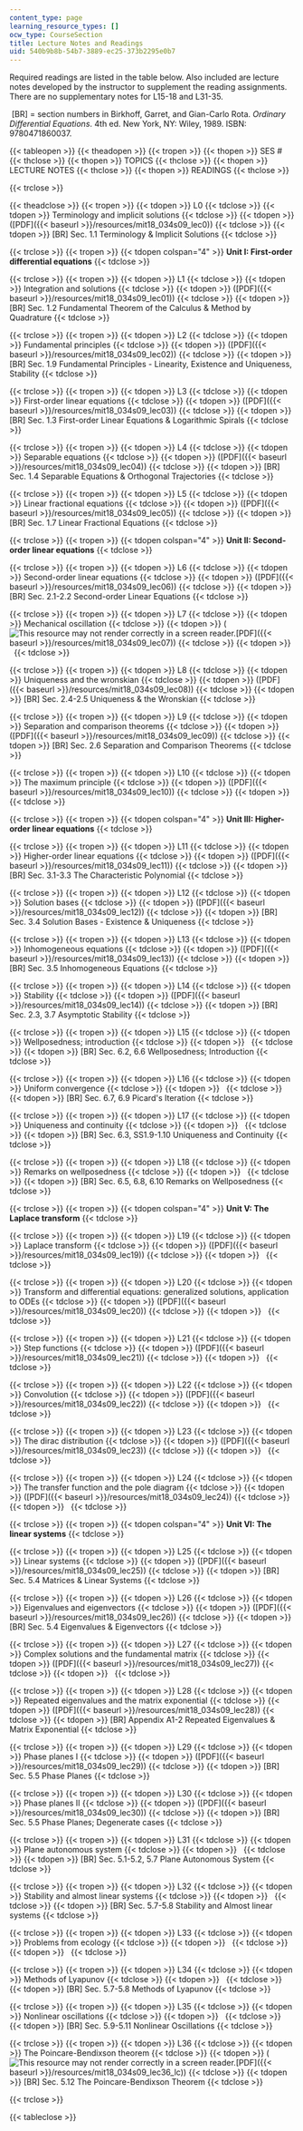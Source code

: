 ```yaml
---
content_type: page
learning_resource_types: []
ocw_type: CourseSection
title: Lecture Notes and Readings
uid: 540b9b8b-54b7-3889-ec25-373b2295e0b7
---
```


Required readings are listed in the table below. Also included are lecture notes developed by the instructor to supplement the reading assignments.  There are no supplementary notes for L15-18 and L31-35.

 \[BR\] = section numbers in Birkhoff, Garret, and Gian-Carlo Rota. _Ordinary Differential Equations_. 4th ed. New York, NY: Wiley, 1989. ISBN: 9780471860037.

{{< tableopen >}}
{{< theadopen >}}
{{< tropen >}}
{{< thopen >}}
SES #
{{< thclose >}}
{{< thopen >}}
TOPICS
{{< thclose >}}
{{< thopen >}}
LECTURE NOTES
{{< thclose >}}
{{< thopen >}}
READINGS
{{< thclose >}}

{{< trclose >}}

{{< theadclose >}}
{{< tropen >}}
{{< tdopen >}}
L0
{{< tdclose >}}
{{< tdopen >}}
Terminology and implicit solutions
{{< tdclose >}}
{{< tdopen >}}
([PDF]({{< baseurl >}}/resources/mit18_034s09_lec0))
{{< tdclose >}}
{{< tdopen >}}
\[BR\] Sec. 1.1 Terminology & Implicit Solutions
{{< tdclose >}}

{{< trclose >}}
{{< tropen >}}
{{< tdopen colspan="4" >}}
**Unit I: First-order differential equations**
{{< tdclose >}}

{{< trclose >}}
{{< tropen >}}
{{< tdopen >}}
L1
{{< tdclose >}}
{{< tdopen >}}
Integration and solutions
{{< tdclose >}}
{{< tdopen >}}
([PDF]({{< baseurl >}}/resources/mit18_034s09_lec01))
{{< tdclose >}}
{{< tdopen >}}
\[BR\] Sec. 1.2 Fundamental Theorem of the Calculus & Method by Quadrature
{{< tdclose >}}

{{< trclose >}}
{{< tropen >}}
{{< tdopen >}}
L2
{{< tdclose >}}
{{< tdopen >}}
Fundamental principles
{{< tdclose >}}
{{< tdopen >}}
([PDF]({{< baseurl >}}/resources/mit18_034s09_lec02))
{{< tdclose >}}
{{< tdopen >}}
\[BR\] Sec. 1.9 Fundamental Principles - Linearity, Existence and Uniqueness, Stability
{{< tdclose >}}

{{< trclose >}}
{{< tropen >}}
{{< tdopen >}}
L3
{{< tdclose >}}
{{< tdopen >}}
First-order linear equations
{{< tdclose >}}
{{< tdopen >}}
([PDF]({{< baseurl >}}/resources/mit18_034s09_lec03))
{{< tdclose >}}
{{< tdopen >}}
\[BR\] Sec. 1.3 First-order Linear Equations & Logarithmic Spirals
{{< tdclose >}}

{{< trclose >}}
{{< tropen >}}
{{< tdopen >}}
L4
{{< tdclose >}}
{{< tdopen >}}
Separable equations
{{< tdclose >}}
{{< tdopen >}}
([PDF]({{< baseurl >}}/resources/mit18_034s09_lec04))
{{< tdclose >}}
{{< tdopen >}}
\[BR\] Sec. 1.4 Separable Equations & Orthogonal Trajectories
{{< tdclose >}}

{{< trclose >}}
{{< tropen >}}
{{< tdopen >}}
L5
{{< tdclose >}}
{{< tdopen >}}
Linear fractional equations
{{< tdclose >}}
{{< tdopen >}}
([PDF]({{< baseurl >}}/resources/mit18_034s09_lec05))
{{< tdclose >}}
{{< tdopen >}}
\[BR\] Sec. 1.7 Linear Fractional Equations
{{< tdclose >}}

{{< trclose >}}
{{< tropen >}}
{{< tdopen colspan="4" >}}
**Unit II: Second-order linear equations**
{{< tdclose >}}

{{< trclose >}}
{{< tropen >}}
{{< tdopen >}}
L6
{{< tdclose >}}
{{< tdopen >}}
Second-order linear equations
{{< tdclose >}}
{{< tdopen >}}
([PDF]({{< baseurl >}}/resources/mit18_034s09_lec06))
{{< tdclose >}}
{{< tdopen >}}
\[BR\] Sec. 2.1-2.2 Second-order Linear Equations
{{< tdclose >}}

{{< trclose >}}
{{< tropen >}}
{{< tdopen >}}
L7
{{< tdclose >}}
{{< tdopen >}}
Mechanical oscillation
{{< tdclose >}}
{{< tdopen >}}
(![This resource may not render correctly in a screen reader.](/images/inacessible.gif)[PDF]({{< baseurl >}}/resources/mit18_034s09_lec07))
{{< tdclose >}}
{{< tdopen >}}
 
{{< tdclose >}}

{{< trclose >}}
{{< tropen >}}
{{< tdopen >}}
L8
{{< tdclose >}}
{{< tdopen >}}
Uniqueness and the wronskian
{{< tdclose >}}
{{< tdopen >}}
([PDF]({{< baseurl >}}/resources/mit18_034s09_lec08))
{{< tdclose >}}
{{< tdopen >}}
\[BR\] Sec. 2.4-2.5 Uniqueness & the Wronskian
{{< tdclose >}}

{{< trclose >}}
{{< tropen >}}
{{< tdopen >}}
L9
{{< tdclose >}}
{{< tdopen >}}
Separation and comparison theorems
{{< tdclose >}}
{{< tdopen >}}
([PDF]({{< baseurl >}}/resources/mit18_034s09_lec09))
{{< tdclose >}}
{{< tdopen >}}
\[BR\] Sec. 2.6 Separation and Comparison Theorems
{{< tdclose >}}

{{< trclose >}}
{{< tropen >}}
{{< tdopen >}}
L10
{{< tdclose >}}
{{< tdopen >}}
The maximum principle
{{< tdclose >}}
{{< tdopen >}}
([PDF]({{< baseurl >}}/resources/mit18_034s09_lec10))
{{< tdclose >}}
{{< tdopen >}}
 
{{< tdclose >}}

{{< trclose >}}
{{< tropen >}}
{{< tdopen colspan="4" >}}
**Unit III: Higher-order linear equations**
{{< tdclose >}}

{{< trclose >}}
{{< tropen >}}
{{< tdopen >}}
L11
{{< tdclose >}}
{{< tdopen >}}
Higher-order linear equations
{{< tdclose >}}
{{< tdopen >}}
([PDF]({{< baseurl >}}/resources/mit18_034s09_lec11))
{{< tdclose >}}
{{< tdopen >}}
\[BR\] Sec. 3.1-3.3 The Characteristic Polynomial
{{< tdclose >}}

{{< trclose >}}
{{< tropen >}}
{{< tdopen >}}
L12
{{< tdclose >}}
{{< tdopen >}}
Solution bases
{{< tdclose >}}
{{< tdopen >}}
([PDF]({{< baseurl >}}/resources/mit18_034s09_lec12))
{{< tdclose >}}
{{< tdopen >}}
\[BR\] Sec. 3.4 Solution Bases - Existence & Uniqueness
{{< tdclose >}}

{{< trclose >}}
{{< tropen >}}
{{< tdopen >}}
L13
{{< tdclose >}}
{{< tdopen >}}
Inhomogeneous equations
{{< tdclose >}}
{{< tdopen >}}
([PDF]({{< baseurl >}}/resources/mit18_034s09_lec13))
{{< tdclose >}}
{{< tdopen >}}
\[BR\] Sec. 3.5 Inhomogeneous Equations
{{< tdclose >}}

{{< trclose >}}
{{< tropen >}}
{{< tdopen >}}
L14
{{< tdclose >}}
{{< tdopen >}}
Stability
{{< tdclose >}}
{{< tdopen >}}
([PDF]({{< baseurl >}}/resources/mit18_034s09_lec14))
{{< tdclose >}}
{{< tdopen >}}
\[BR\] Sec. 2.3, 3.7 Asymptotic Stability
{{< tdclose >}}

{{< trclose >}}
{{< tropen >}}
{{< tdopen >}}
L15
{{< tdclose >}}
{{< tdopen >}}
Wellposedness; introduction
{{< tdclose >}}
{{< tdopen >}}
 
{{< tdclose >}}
{{< tdopen >}}
\[BR\] Sec. 6.2, 6.6 Wellposedness; Introduction
{{< tdclose >}}

{{< trclose >}}
{{< tropen >}}
{{< tdopen >}}
L16
{{< tdclose >}}
{{< tdopen >}}
Uniform convergence
{{< tdclose >}}
{{< tdopen >}}
 
{{< tdclose >}}
{{< tdopen >}}
\[BR\] Sec. 6.7, 6.9 Picard's Iteration
{{< tdclose >}}

{{< trclose >}}
{{< tropen >}}
{{< tdopen >}}
L17
{{< tdclose >}}
{{< tdopen >}}
Uniqueness and continuity
{{< tdclose >}}
{{< tdopen >}}
 
{{< tdclose >}}
{{< tdopen >}}
\[BR\] Sec. 6.3, SS1.9-1.10 Uniqueness and Continuity
{{< tdclose >}}

{{< trclose >}}
{{< tropen >}}
{{< tdopen >}}
L18
{{< tdclose >}}
{{< tdopen >}}
Remarks on wellposedness
{{< tdclose >}}
{{< tdopen >}}
 
{{< tdclose >}}
{{< tdopen >}}
\[BR\] Sec. 6.5, 6.8, 6.10 Remarks on Wellposedness
{{< tdclose >}}

{{< trclose >}}
{{< tropen >}}
{{< tdopen colspan="4" >}}
**Unit V: The Laplace transform**
{{< tdclose >}}

{{< trclose >}}
{{< tropen >}}
{{< tdopen >}}
L19
{{< tdclose >}}
{{< tdopen >}}
Laplace transform
{{< tdclose >}}
{{< tdopen >}}
([PDF]({{< baseurl >}}/resources/mit18_034s09_lec19))
{{< tdclose >}}
{{< tdopen >}}
 
{{< tdclose >}}

{{< trclose >}}
{{< tropen >}}
{{< tdopen >}}
L20
{{< tdclose >}}
{{< tdopen >}}
Transform and differential equations: generalized solutions, application to ODEs
{{< tdclose >}}
{{< tdopen >}}
([PDF]({{< baseurl >}}/resources/mit18_034s09_lec20))
{{< tdclose >}}
{{< tdopen >}}
 
{{< tdclose >}}

{{< trclose >}}
{{< tropen >}}
{{< tdopen >}}
L21
{{< tdclose >}}
{{< tdopen >}}
Step functions
{{< tdclose >}}
{{< tdopen >}}
([PDF]({{< baseurl >}}/resources/mit18_034s09_lec21))
{{< tdclose >}}
{{< tdopen >}}
 
{{< tdclose >}}

{{< trclose >}}
{{< tropen >}}
{{< tdopen >}}
L22
{{< tdclose >}}
{{< tdopen >}}
Convolution
{{< tdclose >}}
{{< tdopen >}}
([PDF]({{< baseurl >}}/resources/mit18_034s09_lec22))
{{< tdclose >}}
{{< tdopen >}}
 
{{< tdclose >}}

{{< trclose >}}
{{< tropen >}}
{{< tdopen >}}
L23
{{< tdclose >}}
{{< tdopen >}}
The dirac distribution
{{< tdclose >}}
{{< tdopen >}}
([PDF]({{< baseurl >}}/resources/mit18_034s09_lec23))
{{< tdclose >}}
{{< tdopen >}}
 
{{< tdclose >}}

{{< trclose >}}
{{< tropen >}}
{{< tdopen >}}
L24
{{< tdclose >}}
{{< tdopen >}}
The transfer function and the pole diagram
{{< tdclose >}}
{{< tdopen >}}
([PDF]({{< baseurl >}}/resources/mit18_034s09_lec24))
{{< tdclose >}}
{{< tdopen >}}
 
{{< tdclose >}}

{{< trclose >}}
{{< tropen >}}
{{< tdopen colspan="4" >}}
**Unit VI: The linear systems**
{{< tdclose >}}

{{< trclose >}}
{{< tropen >}}
{{< tdopen >}}
L25
{{< tdclose >}}
{{< tdopen >}}
Linear systems
{{< tdclose >}}
{{< tdopen >}}
([PDF]({{< baseurl >}}/resources/mit18_034s09_lec25))
{{< tdclose >}}
{{< tdopen >}}
\[BR\] Sec. 5.4 Matrices & Linear Systems
{{< tdclose >}}

{{< trclose >}}
{{< tropen >}}
{{< tdopen >}}
L26
{{< tdclose >}}
{{< tdopen >}}
Eigenvalues and eigenvectors
{{< tdclose >}}
{{< tdopen >}}
([PDF]({{< baseurl >}}/resources/mit18_034s09_lec26))
{{< tdclose >}}
{{< tdopen >}}
\[BR\] Sec. 5.4 Eigenvalues & Eigenvectors
{{< tdclose >}}

{{< trclose >}}
{{< tropen >}}
{{< tdopen >}}
L27
{{< tdclose >}}
{{< tdopen >}}
Complex solutions and the fundamental matrix
{{< tdclose >}}
{{< tdopen >}}
([PDF]({{< baseurl >}}/resources/mit18_034s09_lec27))
{{< tdclose >}}
{{< tdopen >}}
 
{{< tdclose >}}

{{< trclose >}}
{{< tropen >}}
{{< tdopen >}}
L28
{{< tdclose >}}
{{< tdopen >}}
Repeated eigenvalues and the matrix exponential
{{< tdclose >}}
{{< tdopen >}}
([PDF]({{< baseurl >}}/resources/mit18_034s09_lec28))
{{< tdclose >}}
{{< tdopen >}}
\[BR\] Appendix A1-2 Repeated Eigenvalues & Matrix Exponential
{{< tdclose >}}

{{< trclose >}}
{{< tropen >}}
{{< tdopen >}}
L29
{{< tdclose >}}
{{< tdopen >}}
Phase planes I
{{< tdclose >}}
{{< tdopen >}}
([PDF]({{< baseurl >}}/resources/mit18_034s09_lec29))
{{< tdclose >}}
{{< tdopen >}}
\[BR\] Sec. 5.5 Phase Planes
{{< tdclose >}}

{{< trclose >}}
{{< tropen >}}
{{< tdopen >}}
L30
{{< tdclose >}}
{{< tdopen >}}
Phase planes II
{{< tdclose >}}
{{< tdopen >}}
([PDF]({{< baseurl >}}/resources/mit18_034s09_lec30))
{{< tdclose >}}
{{< tdopen >}}
\[BR\] Sec. 5.5 Phase Planes; Degenerate cases
{{< tdclose >}}

{{< trclose >}}
{{< tropen >}}
{{< tdopen >}}
L31
{{< tdclose >}}
{{< tdopen >}}
Plane autonomous system
{{< tdclose >}}
{{< tdopen >}}
 
{{< tdclose >}}
{{< tdopen >}}
\[BR\] Sec. 5.1-5.2, 5.7 Plane Autonomous System
{{< tdclose >}}

{{< trclose >}}
{{< tropen >}}
{{< tdopen >}}
L32
{{< tdclose >}}
{{< tdopen >}}
Stability and almost linear systems
{{< tdclose >}}
{{< tdopen >}}
 
{{< tdclose >}}
{{< tdopen >}}
\[BR\] Sec. 5.7-5.8 Stability and Almost linear systems
{{< tdclose >}}

{{< trclose >}}
{{< tropen >}}
{{< tdopen >}}
L33
{{< tdclose >}}
{{< tdopen >}}
Problems from ecology
{{< tdclose >}}
{{< tdopen >}}
 
{{< tdclose >}}
{{< tdopen >}}
 
{{< tdclose >}}

{{< trclose >}}
{{< tropen >}}
{{< tdopen >}}
L34
{{< tdclose >}}
{{< tdopen >}}
Methods of Lyapunov
{{< tdclose >}}
{{< tdopen >}}
 
{{< tdclose >}}
{{< tdopen >}}
\[BR\] Sec. 5.7-5.8 Methods of Lyapunov
{{< tdclose >}}

{{< trclose >}}
{{< tropen >}}
{{< tdopen >}}
L35
{{< tdclose >}}
{{< tdopen >}}
Nonlinear oscillations
{{< tdclose >}}
{{< tdopen >}}
 
{{< tdclose >}}
{{< tdopen >}}
\[BR\] Sec. 5.9-5.11 Nonlinear Oscillations
{{< tdclose >}}

{{< trclose >}}
{{< tropen >}}
{{< tdopen >}}
L36
{{< tdclose >}}
{{< tdopen >}}
The Poincare-Bendixson theorem
{{< tdclose >}}
{{< tdopen >}}
(![This resource may not render correctly in a screen reader.](/images/inacessible.gif)[PDF]({{< baseurl >}}/resources/mit18_034s09_lec36_lc))
{{< tdclose >}}
{{< tdopen >}}
\[BR\] Sec. 5.12 The Poincare-Bendixson Theorem
{{< tdclose >}}

{{< trclose >}}

{{< tableclose >}}